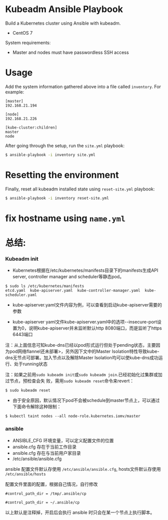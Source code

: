 # Kubeadm Ansible Playbook

Build a Kubernetes cluster using Ansible with kubeadm.

  - CentOS 7

System requirements:

  - Master and nodes must have passwordless SSH access

# Usage

Add the system information gathered above into a file called `inventory`. For example:
```
[master]
192.168.21.194

[node]
192.168.21.226

[kube-cluster:children]
master
node
```

After going through the setup, run the `site.yml` playbook:

```sh
$ ansible-playbook -i inventory site.yml
```


# Resetting the environment

Finally, reset all kubeadm installed state using `reset-site.yml` playbook:

```sh
$ ansible-playbook -i inventory reset-site.yml
```

# fix hostname using `name.yml`

# 总结:
### Kubeadm init
- Kubernetes根据在/etc/kubernetes/manifests目录下的manifests生成API server, controller manager and scheduler等静态pod。

```
$ sudo ls /etc/kubernetes/manifests
etcd.yaml  kube-apiserver.yaml  kube-controller-manager.yaml  kube-scheduler.yaml
```

- kube-apiserver.yaml文件内容为例，可以查看到启动kube-apiserver需要的参数

- kube-apiserver yaml文件kube-apiserver.yaml中的选项--insecure-port设置为0，说明kube-apiserver并未监听默认http 8080端口，而是监听了https 6443端口

注：从上面信息可知kube-dns已经以pod形式运行但处于pending状态，主要因为pod网络flannel还未部署>，另外因下文中的Master Isolation特性导致kube-dns无节点可部署。加入节点以及解除Master Isolation均可以使kube-dns成功运行、处于running状态


注：如果之前用`sudo kubeadm init`或`sudo kubeadm join`.已经初始化过集群或加过节点，预检查会失
败，需用`sudo kubeadm reset`命令来revert：

```
$ sudo kubeadm reset
```
- 由于安全原因，默认情况下pod不会被schedule到master节点上，可以通过下面命令解除这种限制：

```
$ kubectl taint nodes --all node-role.kubernetes.iomv/master
```

### ansible

- ANSIBLE_CFG 环境变量，可以定义配置文件的位置
- ansible.cfg 存在于当前工作目录
- ansible.cfg 存在与当前用户家目录
- /etc/ansible/ansible.cfg

ansible 配置文件默认存使用 `/etc/ansible/ansible.cfg`,
hosts文件默认存使用 `/etc/ansible/hosts`

配置文件里面的配置，根据自己情况，自行修改

```
#control_path_dir = /tmp/.ansible/cp

#control_path_dir = ~/.ansible/cp
```
以上默认是注释掉，开启后会执行 ansible 时只会在某一个节点上执行脚本。
